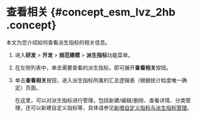 # 查看相关 {#concept_esm_lvz_2hb .concept}

本文为您介绍如何查看派生指标的相关信息。

1.  进入**研发** \> **开发** \> **规范建模** \> **派生指标**功能菜单。
2.  在左侧列表中，单击需要查看的派生指标，即可展开**查看相关**按钮。
3.  单击**查看相关**按钮，进入派生指标所属的汇总逻辑表（根据统计粒度唯一确定）页面。

    在这里，可以对派生指标进行管理，包括新建/编辑/删除、查看详情、分类管理，还可以新建自定义指标等，具体请参见[新增自定义指标与派生指标管理](cn.zh-CN/用户指南/数据建模研发/逻辑表-汇总逻辑表/新增自定义指标与派生指标管理.md#)。



